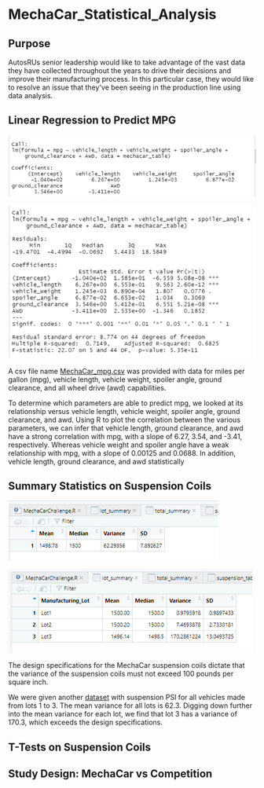 # MechaCar_Statistical_Analysis

## Purpose
AutosRUs senior leadership would like to take advantage of the vast data they have collected throughout the years to drive their decisions and improve their manufacturing process. In this particular case, they would like to resolve an issue that they've been seeing in the production line using data analysis.


## Linear Regression to Predict MPG

![lm-coefficient-mpg](Analysis/mpg-coefficient.png)

![lm-predict-mpg](Analysis/lm-predict-mpg.png)

A csv file name [MechaCar_mpg.csv](MechaCar_mpg.csv) was provided with data for miles per gallon (mpg), vehicle length, vehicle weight, spoiler angle, ground clearance, and all wheel drive (awd) capabilities. 

To determine which parameters are able to predict mpg, we looked at its relationship versus vehicle length, vehicle weight, spoiler angle, ground clearance, and awd. Using R to plot the correlation between the various parameters, we can infer that vehicle length, ground clearance, and awd have a strong correlation with mpg, with a slope of 6.27, 3.54, and -3.41, respectively. Whereas vehicle weight and spoiler angle have a weak relationship with mpg, with a slope of 0.00125 and 0.0688. In addition, vehicle length, ground clearance, and awd statistically 



## Summary Statistics on Suspension Coils

![total_summary](Analysis/total_summary.png)

![lot_summary](Analysis/lot_summary.png)

The design specifications for the MechaCar suspension coils dictate that the variance of the suspension coils must not exceed 100 pounds per square inch. 

We were given another [dataset](Suspension_Coil.csv) with suspension PSI for all vehicles made from lots 1 to 3. The mean variance for all lots is 62.3. Digging down further into the mean variance for each lot, we find that lot 3 has a variance of 170.3, which exceeds the design specifications.

## T-Tests on Suspension Coils

## Study Design: MechaCar vs Competition